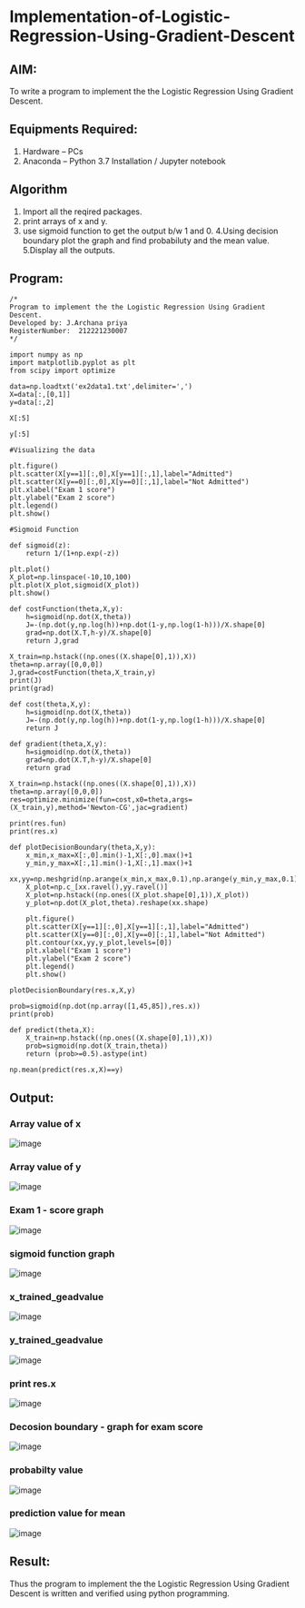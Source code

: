 # Implementation-of-Logistic-Regression-Using-Gradient-Descent

## AIM:
To write a program to implement the the Logistic Regression Using Gradient Descent.

## Equipments Required:
1. Hardware – PCs
2. Anaconda – Python 3.7 Installation / Jupyter notebook

## Algorithm
1. Import all the reqired packages.
2. print arrays of x and y.
3. use sigmoid function to get the output b/w 1 and 0.
4.Using decision boundary plot the graph and find probabiluty and the mean value.
5.Display all the outputs.

## Program:
```
/*
Program to implement the the Logistic Regression Using Gradient Descent.
Developed by: J.Archana priya
RegisterNumber:  212221230007
*/
```
```
import numpy as np
import matplotlib.pyplot as plt
from scipy import optimize

data=np.loadtxt('ex2data1.txt',delimiter=',')
X=data[:,[0,1]]
y=data[:,2]

X[:5]

y[:5]

#Visualizing the data

plt.figure()
plt.scatter(X[y==1][:,0],X[y==1][:,1],label="Admitted")
plt.scatter(X[y==0][:,0],X[y==0][:,1],label="Not Admitted")
plt.xlabel("Exam 1 score")
plt.ylabel("Exam 2 score")
plt.legend()
plt.show()

#Sigmoid Function

def sigmoid(z):
    return 1/(1+np.exp(-z))

plt.plot()
X_plot=np.linspace(-10,10,100)
plt.plot(X_plot,sigmoid(X_plot))
plt.show()

def costFunction(theta,X,y):
    h=sigmoid(np.dot(X,theta))
    J=-(np.dot(y,np.log(h))+np.dot(1-y,np.log(1-h)))/X.shape[0]
    grad=np.dot(X.T,h-y)/X.shape[0]
    return J,grad

X_train=np.hstack((np.ones((X.shape[0],1)),X))
theta=np.array([0,0,0])
J,grad=costFunction(theta,X_train,y)
print(J)
print(grad)

def cost(theta,X,y):
    h=sigmoid(np.dot(X,theta))
    J=-(np.dot(y,np.log(h))+np.dot(1-y,np.log(1-h)))/X.shape[0]
    return J

def gradient(theta,X,y):
    h=sigmoid(np.dot(X,theta))
    grad=np.dot(X.T,h-y)/X.shape[0]
    return grad

X_train=np.hstack((np.ones((X.shape[0],1)),X))
theta=np.array([0,0,0])
res=optimize.minimize(fun=cost,x0=theta,args=(X_train,y),method='Newton-CG',jac=gradient)

print(res.fun)
print(res.x)

def plotDecisionBoundary(theta,X,y):
    x_min,x_max=X[:,0].min()-1,X[:,0].max()+1
    y_min,y_max=X[:,1].min()-1,X[:,1].max()+1
    xx,yy=np.meshgrid(np.arange(x_min,x_max,0.1),np.arange(y_min,y_max,0.1))
    X_plot=np.c_[xx.ravel(),yy.ravel()]
    X_plot=np.hstack((np.ones((X_plot.shape[0],1)),X_plot))
    y_plot=np.dot(X_plot,theta).reshape(xx.shape)
    
    plt.figure()
    plt.scatter(X[y==1][:,0],X[y==1][:,1],label="Admitted")
    plt.scatter(X[y==0][:,0],X[y==0][:,1],label="Not Admitted")
    plt.contour(xx,yy,y_plot,levels=[0])
    plt.xlabel("Exam 1 score")
    plt.ylabel("Exam 2 score")
    plt.legend()
    plt.show()

plotDecisionBoundary(res.x,X,y)

prob=sigmoid(np.dot(np.array([1,45,85]),res.x))
print(prob)

def predict(theta,X):
    X_train=np.hstack((np.ones((X.shape[0],1)),X))
    prob=sigmoid(np.dot(X_train,theta))
    return (prob>=0.5).astype(int)

np.mean(predict(res.x,X)==y)
```

## Output:
### Array value of x
![image](https://user-images.githubusercontent.com/93427594/235622114-e66c6876-110a-43ae-acb6-e82d5bebadb5.png)
### Array value of y
![image](https://user-images.githubusercontent.com/93427594/235622204-58ec0079-2551-4047-bb8a-7f643f33d952.png)
### Exam 1 - score graph
![image](https://user-images.githubusercontent.com/93427594/235622282-5dbea2f6-138e-48fd-9d8e-0ba3fcf96def.png)
### sigmoid function graph
![image](https://user-images.githubusercontent.com/93427594/235622428-6d0907e3-6003-40a7-a0ad-ed4dd6f786ba.png)
### x_trained_geadvalue
![image](https://user-images.githubusercontent.com/93427594/235622758-2c3f4da2-f170-4ab7-9370-4b7d8eb505f7.png)
### y_trained_geadvalue
![image](https://user-images.githubusercontent.com/93427594/235622853-f537fda4-03d2-4406-a5bf-55df80197f88.png)
### print res.x
![image](https://user-images.githubusercontent.com/93427594/235623057-4f3ef1f7-4ad3-4192-86e9-509eb6fe27fd.png)

### Decosion boundary - graph for exam score
![image](https://user-images.githubusercontent.com/93427594/235623122-ccd2b541-01f4-4610-9fed-3679f9d67c1b.png)

### probabilty value
![image](https://user-images.githubusercontent.com/93427594/235623167-39973fc7-56f8-4501-8cd3-dc1a4aaf0128.png)

### prediction value for mean
![image](https://user-images.githubusercontent.com/93427594/235623212-ccdd08d0-1fb5-4df7-8309-58eafeed34e6.png)
## Result:
Thus the program to implement the the Logistic Regression Using Gradient Descent is written and verified using python programming.

